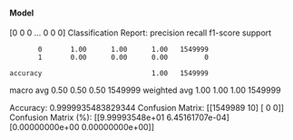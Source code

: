 #### Model
[0 0 0 ... 0 0 0]
Classification Report:
              precision    recall  f1-score   support

           0       1.00      1.00      1.00   1549999
           1       0.00      0.00      0.00         0

    accuracy                           1.00   1549999
   macro avg       0.50      0.50      0.50   1549999
weighted avg       1.00      1.00      1.00   1549999

Accuracy: 0.9999935483829344
Confusion Matrix:
[[1549989      10]
 [      0       0]]
Confusion Matrix (%):
[[9.99993548e+01 6.45161707e-04]
 [0.00000000e+00 0.00000000e+00]]
